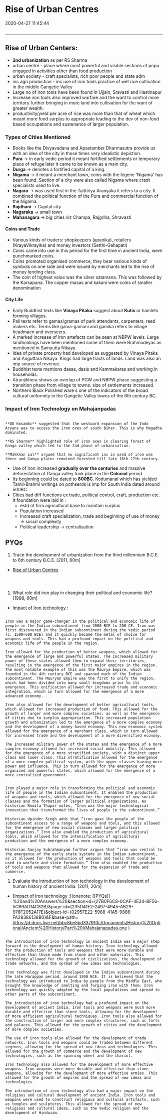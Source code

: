 # Rise of Urban Centres

2020-04-27 11:45:44

```toc
```

---

## Rise of Urban Centers:

- **2nd urbanization** as per RS Sharma
- urban centre - place where most powerful and visible sections of popu engaged in activities other than food production
- urban society - craft specialists, rich poor people and state adm
- inc agri production - inc use of iron tools practice of wet rice cultivation in the middle Gangetic Valley
- Large no of iron tools have been found in Ujjain, Sravasti and Hastinapur
- Increase iron tools also improved warfare and the want to control more territory further bringing in more land into cultivation for the want of greater wealth.
- productivity/yield per acre of rice was more than that of wheat which meant more food surplus to appropriate leading to the dev of non-food based occupations and sustenance of larger population.

### Types of Cities Mentioned

- Books like the Divyavadana and Apastamber Dharmasutra provide us with an idea of the city in those times very idealistic depiction.
- **Pura** -> in early vedic period it meant fortified settlements or temporary place of refuge later it came to be known as a main city.
- **Durga** -> denotes a fortified capital of a king.
- **Nigama** -> it meant a merchant town, coins with the legene 'Nigama' has been found. Section of a city were also called Nigama where cradt specialists used to live.
- **Nagara** -> was used first in the Taittiriya Aranyaka it refers to a city. It combined the political function of the Pura and commercial function of the Nigama.
- **Rajdhani** → Capital city
- **Nagaraka** → small town
- **Mahanagara** → big cities viz Champa, Rajgriha, Shravasti

#### Coins and Trade

- Various kinds of traders: shopkeepers (apanika), retailers (KrayaVikrayika) and money investors (Setthi-Gahapati)
- Coins came into use in this period for the first time in ancient India, were punchmarked coins.
- Coins promoted organised commerce, they bear various kinds of symbols on one side and were issued by merchants led to the rise of money lending class.
- The coin of highest value was the silver satamana. This was followed by the Karsapana. The copper masas and kakani were coins of smaller denomination

#### City Life

- Early Buddhist texts like **Vinaya Pitaka** suggest about **Kutis** or hamlets forming villages.
- Pali texts refer to gamas/gramas of park attendants, carpenters, reed makers etc. Terms like gama-gamani and gamika refers to village headmaen and overseers.
- A marked increase of iron artefacts can be seen at NBPW levels. Large landholdings have been mentioned some of them were Brahmadeyas as mentioned in Samyutta Nikaya.
- Idea of private property had developed as suggested by Vinaya Pitaka and Anguttara Nikaya. Kings had large tracts of lands. Land was also an imp source of revenue.
- Buddhist texts mentions dasas, dasis and Kammakaras and working in households.
- Atranjikhera shows an overlap of PGW and NBPW phase suggesting a transition phase from village to towns. size of settlements increased.
- Northern Black Polished ware s one of the indicators of the broad cultural uniformity in the Gangetic Valley towns of the 6th century BC.

### Impact of Iron Technology on Mahajanpadas

```ad-Views

**DD Kosambi** suggested that the westward expansion of the Indo Aryans was to access the iron ores of south Bihar. This is why Magadha dominated.

**RS Sharma** highlighted role of iron axes in clearing forest of Ganga valley which led to the 2nd phase of urbanisation.

**Makkhan Lal** argued that no significant inc in used of iron was there and Ganga plains remained forested till late 16th 17th century.

```

- Use of Iron increased **gradually over the centuries** and massive deforestation of Ganga valley took place in the **Colonial** period.
- Its beginning could be dated to **800BC**. Kodumanal which has yielded Tamil-Brahmi writings on pothserds is imp for South India dated around 500BC.
- Cities had diff functions ex trade, political control, craft, production etc. It foundation were laid in :
    - estd of firm agricultural base to maintain surplus
    - Population increased
    - Increased craft specialization, trade and beginning of use of money → social complexity
    - Political leadership → centralisation

## PYQs

1. Trace the development of urbanization from the third millennium B.C.E. to 6th century B.C.E. [2011, 60m]
- [Rise of Urban Centres](onenote:[[Rise]]%20of%20Urban%20Centres&section-id={27B0F6C8-0CAF-4E34-BF56-5CB9AD14C82B}&page-id={BA53C740-1AF9-42B9-8EF6-CDCDE4D59AE3}&end&base-path=https://d.docs.live.net/bbc8be5bd337910c/Documents/History%20Optional/Ancient%20History/Part%20I/Mahajanapadas.one)

```ad-Answer



```

1. What role did iron play in changing their political and economic life? [1998, 60m]
- [Impact of Iron technology :](onenote:[[Rise]]%20of%20Urban%20Centres&section-id={27B0F6C8-0CAF-4E34-BF56-5CB9AD14C82B}&page-id={BA53C740-1AF9-42B9-8EF6-CDCDE4D59AE3}&object-id={462DE6B7-8D17-45F1-B2F7-BFBE2B46B835}&13&base-path=https://d.docs.live.net/bbc8be5bd337910c/Documents/History%20Optional/Ancient%20History/Part%20I/Mahajanapadas.one)

```ad-Answer

Iron was a major game-changer in the political and economic life of people in the Indian subcontinent from 2000 BCE to 200 CE. Iron was first discovered in the Indian subcontinent during the Vedic period (c. 1500–500 BCE) and it quickly became the metal of choice for weapons and tools. This had a profound impact on the political and economic life of the people in the region. 

Iron allowed for the production of better weapons, which allowed for the emergence of large and powerful states. The increased military power of these states allowed them to expand their territories, resulting in the emergence of the first major empires in the region. The most notable example of this was the Maurya Empire, which was founded in the 4th century BCE and spanned much of the Indian subcontinent. The Mauryan Empire was the first to unify the region, which had been divided into many small kingdoms prior to its emergence. This unification allowed for increased trade and economic integration, which in turn allowed for the emergence of a more advanced economy.

Iron also allowed for the development of better agricultural tools, which allowed for increased production of food. This allowed for the growth of larger and more complex societies, as well as the emergence of cities due to surplus appropriation. This increased population growth and urbanization led to the emergence of a more complex economy and the development of a money-based economy. This new economic system allowed for the emergence of a merchant class, which in turn allowed for increased trade and the development of a more diversified economy. 

The increased military power of the states and the emergence of a more complex economy allowed for increased social mobility. This allowed for the emergence of a more stratified society, with a distinct upper class and lower class. This stratification allowed for the emergence of a more complex political system, with the upper classes having more power and influence. This in turn allowed for the emergence of more organized and powerful states, which allowed for the emergence of a more centralized government. 

```

```ad-Views

Iron played a major role in transforming the political and economic life of people in the Indian subcontinent. It enabled the production of weapons and tools, which allowed for the emergence of new social classes and the formation of larger political organizations. As historian Romila Thapar notes, “Iron was the major technological innovation that transformed the lives of people in the subcontinent.”

Historian Upinder Singh adds that “iron gave the people of the subcontinent access to a range of weapons and tools, and this allowed for the emergence of new social classes and larger political organizations.” Iron also enabled the production of agricultural tools, which allowed for the intensification of agricultural production and the emergence of a more complex economy.

Historian Sanjay Subrahmanyam further argues that “iron was central to the emergence of the early state systems in the Indian subcontinent, as it allowed for the production of weapons and tools that could be used in warfare and state formation.” Iron also enabled the production of tools and weapons that allowed for the expansion of trade and commerce.

```


1. Evaluate the introduction of iron technology in the development of human history of ancient India. [2011, 20m]
- [Impact of Iron technology :](onenote: [[PYQs]] %20and%20Answers%20&section-id={27B0F6C8-0CAF-4E34-BF56-5CB9AD14C82B}&page-id={235D41E2-2497-4945-AB29-978F2052A17E}&object-id={02957E22-5988-41A5-9886-FA28386138B0}&F&base-path= <https://d.docs.live.net/bbc8be5bd337910c/Documents/History%20Optional/Ancient%20History/Part%20I/Mahajanapadas.one> )

```ad-Answer

The introduction of iron technology in ancient India was a major step forward in the development of human history. Iron technology allowed for the production of tools and weapons that were more durable and effective than those made from stone and other materials. This technology allowed for the growth of civilizations, the development of trade networks, and the spread of new ideas and technologies.

Iron technology was first developed in the Indian subcontinent during the late Harappan period, around 1500 BCE. It is believed that the technology was introduced to India by people from the Middle East, who brought the knowledge of smelting and forging iron with them. Iron technology was quickly adopted by the local populations and spread to other parts of the subcontinent.

The introduction of iron technology had a profound impact on the development of ancient India. Iron tools and weapons were much more durable and effective than stone tools, allowing for the development of more efficient agricultural techniques. Iron tools also allowed for the construction of larger and more complex structures, such as forts and palaces. This allowed for the growth of cities and the development of more complex societies.

The use of iron tools also allowed for the development of trade networks. Iron tools and weapons could be traded between different regions, allowing for the spread of new ideas and technologies. This allowed for the growth of commerce and the development of new technologies, such as the spinning wheel and the chariot.

Iron technology also allowed for the development of more effective weapons. Iron weapons were more durable and effective than stone weapons, allowing for the development of more effective armies. This allowed for the growth of empires and the spread of new ideas and technologies.

The introduction of iron technology also had a major impact on the religious and cultural development of ancient India. Iron tools and weapons were used to construct religious and cultural artifacts, such as temples and sculptures. This allowed for the spread of new religious and cultural ideas, such as the Vedic religion and the development of Hinduism.

```
